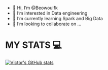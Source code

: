 - 👋 Hi, I’m @Beowoulfk
- 👀 I’m interested in Data engineering 
- 🌱 I’m currently learning  Spark and Big Data
- 💞️ I’m looking to collaborate on ...

<!---
Beowoulfk/Beowoulfk is a ✨ special ✨ repository because its `README.md` (this file) appears on your GitHub profile.
You can click the Preview link to take a look at your changes.
--->

# MY STATS :computer:
[![Victor's GitHub stats](https://github-readme-stats.vercel.app/api?username=Beowoulfk)](https://github.com/anuraghazra/github-readme-stats)



